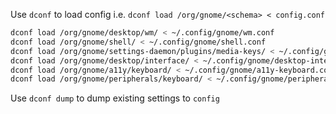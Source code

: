Use `dconf` to load config i.e. `dconf load /org/gnome/<schema> < config.conf`

```bash
dconf load /org/gnome/desktop/wm/ < ~/.config/gnome/wm.conf
dconf load /org/gnome/shell/ < ~/.config/gnome/shell.conf
dconf load /org/gnome/settings-daemon/plugins/media-keys/ < ~/.config/gnome/media-keys.conf
dconf load /org/gnome/desktop/interface/ < ~/.config/gnome/desktop-interface.conf
dconf load /org/gnome/a11y/keyboard/ < ~/.config/gnome/a11y-keyboard.conf
dconf load /org/gnome/peripherals/keyboard/ < ~/.config/gnome/peripherals-keyboard.conf
```

Use `dconf dump` to dump existing settings to `config`
